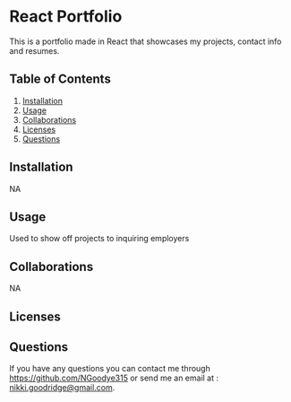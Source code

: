 # React Portfolio

This is a portfolio made in React that showcases my projects, contact info and resumes.

## Table of Contents
1. [Installation](#install)
2. [Usage](#usage)
3. [Collaborations](#collab)
4. [Licenses](#license)
5. [Questions](#question)

## <a name="install"/>Installation
NA

## <a name="usage"/>Usage
Used to show off projects to inquiring employers

## <a name="collab"/>Collaborations
NA

## <a name="license"/>Licenses


## <a name="question"/>Questions
If you have any questions you can contact me through https://github.com/NGoodye315 or send me an email at : nikki.goodridge@gmail.com.
